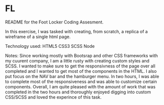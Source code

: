 # FL


README for the Foot Locker Coding Assesment. 

In this exercise, I was tasked with creating, from scratch, a replica of a wireframe of a single html page.

Technology used:
HTML5
CSS3
SCSS
Node


Notes:
Since working mostly with Bootsrap and other CSS frameworks with my cuurent company, I am a little rusty with creating custom styles and SCSS. I wanted to make sure to get the responsivness of the page over all completed and I wanted to get most of the components in the HTML. I also put focus on the NAV bar and the hamburger menu. In two hours, I was able to complete most of the responsiveness and was able to customize certain components. Overall, I am quite pleased with the amount of work that was completed in the two hours and thoroughly enjoyed digging into custom CSS/SCSS and loved the experince of this task. 

